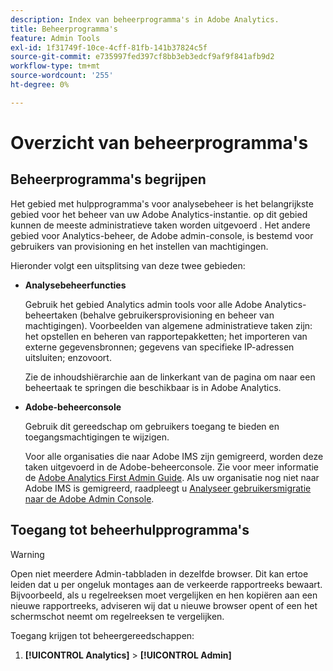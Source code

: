 ```yaml
---
description: Index van beheerprogramma's in Adobe Analytics.
title: Beheerprogramma's
feature: Admin Tools
exl-id: 1f31749f-10ce-4cff-81fb-141b37824c5f
source-git-commit: e735997fed397cf8bb3eb3edcf9af9f841afb9d2
workflow-type: tm+mt
source-wordcount: '255'
ht-degree: 0%

---
```


# Overzicht van beheerprogramma&#39;s

## Beheerprogramma&#39;s begrijpen

Het gebied met hulpprogramma&#39;s voor analysebeheer is het belangrijkste gebied voor het beheer van uw Adobe Analytics-instantie. op dit gebied kunnen de meeste administratieve taken worden uitgevoerd . Het andere gebied voor Analytics-beheer, de Adobe admin-console, is bestemd voor gebruikers van provisioning en het instellen van machtigingen.

Hieronder volgt een uitsplitsing van deze twee gebieden:

* **Analysebeheerfuncties**

   Gebruik het gebied Analytics admin tools voor alle Adobe Analytics-beheertaken (behalve gebruikersprovisioning en beheer van machtigingen). Voorbeelden van algemene administratieve taken zijn: het opstellen en beheren van rapportepakketten; het importeren van externe gegevensbronnen; gegevens van specifieke IP-adressen uitsluiten; enzovoort.

   Zie de inhoudshiërarchie aan de linkerkant van de pagina om naar een beheertaak te springen die beschikbaar is in Adobe Analytics.

* **Adobe-beheerconsole**

   Gebruik dit gereedschap om gebruikers toegang te bieden en toegangsmachtigingen te wijzigen.

   Voor alle organisaties die naar Adobe IMS zijn gemigreerd, worden deze taken uitgevoerd in de Adobe-beheerconsole. Zie voor meer informatie de [Adobe Analytics First Admin Guide](/help/admin/admin-console/first-admin-guide.md). Als uw organisatie nog niet naar Adobe IMS is gemigreerd, raadpleegt u [Analyseer gebruikersmigratie naar de Adobe Admin Console](/help/admin/admin/user-management2/user-migration/c-migration-tool.md).

## Toegang tot beheerhulpprogramma&#39;s

>[!WARNING]
>
>Open niet meerdere Admin-tabbladen in dezelfde browser. Dit kan ertoe leiden dat u per ongeluk montages aan de verkeerde rapportreeks bewaart. Bijvoorbeeld, als u regelreeksen moet vergelijken en hen kopiëren aan een nieuwe rapportreeks, adviseren wij dat u nieuwe browser opent of een het schermschot neemt om regelreeksen te vergelijken.

Toegang krijgen tot beheergereedschappen:

1. **[!UICONTROL Analytics]** > **[!UICONTROL Admin]**
